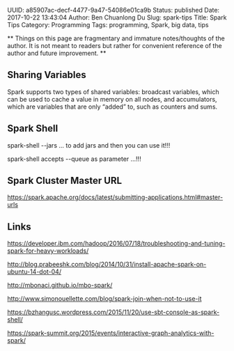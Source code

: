UUID: a85907ac-decf-4477-9a47-54086e01ca9b
Status: published
Date: 2017-10-22 13:43:04
Author: Ben Chuanlong Du
Slug: spark-tips
Title: Spark Tips
Category: Programming
Tags: programming, Spark, big data, tips

**
Things on this page are
fragmentary and immature notes/thoughts of the author.
It is not meant to readers
but rather for convenient reference of the author and future improvement.
**

## Sharing Variables

Spark supports two types of shared variables: broadcast variables, 
which can be used to cache a value in memory on all nodes, 
and accumulators, 
which are variables that are only “added” to, such as counters and sums.

## Spark Shell

spark-shell --jars ... to add jars and then you can use it!!!

spark-shell accepts --queue as parameter ...!!!

## Spark Cluster Master URL

https://spark.apache.org/docs/latest/submitting-applications.html#master-urls


## Links

https://developer.ibm.com/hadoop/2016/07/18/troubleshooting-and-tuning-spark-for-heavy-workloads/

http://blog.prabeeshk.com/blog/2014/10/31/install-apache-spark-on-ubuntu-14-dot-04/

http://mbonaci.github.io/mbo-spark/

http://www.simonouellette.com/blog/spark-join-when-not-to-use-it

https://bzhangusc.wordpress.com/2015/11/20/use-sbt-console-as-spark-shell/

https://spark-summit.org/2015/events/interactive-graph-analytics-with-spark/



